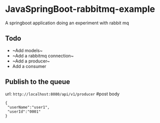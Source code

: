 # JavaSpringBoot-rabbitmq-example
A springboot application doing an experiment with rabbit mq

## Todo
 - ~Add models~
 - ~Add a rabbitmq connection~
 - ~Add a producer~
 - Add a consumer

## Publish to the queue
url: `http://localhost:8080/api/v1/producer` #post
body
```
{
 "userName":"user1",
 "userId":"0001"
}
```
